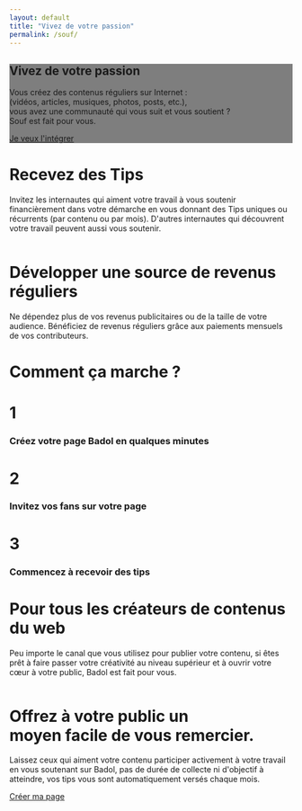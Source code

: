 ```yaml
---
layout: default
title: "Vivez de votre passion"
permalink: /souf/
---
```


<div class="container-fluid" style="background:url(https://res.cloudinary.com/aseed/image/upload/v1614460272/badol/souf_hm7hfi.jpg)no-repeat;background-size: cover;background-position: center left;height: auto;">
	<div class="row" style="background:rgba(0,0,0,.5);">
		<div class="col-lg-6 m-top-xbig m-bottom-big">
			<h2 class="text-white hero-titre-souf m-left-big ">
						Vivez de votre passion
			</h2>
			<p class="text-white m-left-big">
				Vous créez des contenus réguliers sur Internet : <br>(vidéos, articles, musiques, photos, posts, etc.), <br>vous avez une communauté qui vous suit et vous soutient ? <br>Souf est fait pour vous.
			</p>
			<div class="m-left-big">
			<a class="btn btn-outline-light" href="#" role="button">Je veux l'intégrer
			</a>
			</div>
		</div>
	</div>
</div>


<div class="container">
	<div class="row m-top m-bottom">
		<div class="col-lg-6 m-top-md m-bottom-md">
			<h1 class="text-bold s-titre">
				Recevez des Tips
			</h1>
			<p>
				Invitez les internautes qui aiment votre travail à vous soutenir financièrement dans votre démarche en vous donnant des Tips uniques ou récurrents (par contenu ou par mois). D'autres internautes qui découvrent votre travail peuvent aussi  vous soutenir.
			</p>
		</div>
		<div class="col-lg-6">
			<img src="https://res.cloudinary.com/aseed/image/upload/v1614462185/badol/souf-kre_yqssvn.png" alt="" class="img-fluid">
		</div>
	</div>
	<div class="row m-top m-bottom">
        <div class="col-lg-6">
			<img src="https://res.cloudinary.com/aseed/image/upload/v1614462554/badol/souf-revenu_cji0nd.png" alt="" class="img-fluid">
		</div>
        <div class="col-lg-6 m-top-md m-bottom-md">
			<h1 class="text-bold s-titre">
				Développer une source de revenus réguliers
			</h1>
			<p>
				Ne dépendez plus de vos revenus publicitaires ou de la taille de votre audience. Bénéficiez de revenus réguliers grâce aux paiements mensuels de vos contributeurs.
			</p>
		</div>
	</div>
	<div class="row m-top-mini m-bottom-mini">
		<div class="col-lg-12  text-center">
			<h1 class="text-bold">
				Comment ça marche ?
			</h1>
			<div class="row row-cols-1 row-cols-md-1 g-4 m-top-mini m-bottom-mini">
  <div class="col">
    <div class="card h-100">
      <div class="card-body">
      	<h1 class="card-title text-bold">1</h1>
        <h3 class="card-title">
        	Créez votre page Badol en qualques minutes
    	</h3>
      </div>
    </div>
  </div>
  <div class="col">
    <div class="card h-100">
      <div class="card-body">
      	<h1 class="card-title text-bold">2</h1>
        <h3 class="card-title">Invitez vos fans sur votre page</h3>
      </div>
    </div>
  </div>
  <div class="col">
    <div class="card h-100">
      <div class="card-body">
      	<h1 class="card-title text-bold">3</h1>
        <h3 class="card-title">Commencez à recevoir des tips</h3>
      </div>
    </div>
  </div>
</div>
		</div>
	</div>
</div>

<div class="container">
	<div class="row">
		<div class="col-lg-6 m-top-big m-bottom-md">
			<h1 class="text-bold">
				Pour tous les créateurs de contenus du web
			</h1>
			<p>
				Peu importe le canal que vous utilisez pour publier votre contenu, si êtes prêt à faire passer votre créativité au niveau supérieur et à ouvrir votre cœur à votre public, Badol est fait pour vous.
			</p>
		</div>
		<div class="col-lg-6 m-bottom-mini">
			<img src="https://res.cloudinary.com/aseed/image/upload/v1612991415/creators_owwgti.png" alt="" class="img-fluid">
		</div>
	</div>
</div>

<div class="container-fluid bg-primary">
	<div class="row">
		<div class="col-lg-9 offset-lg-1 m-top-mini m-bottom-mini">
			<h1 class="text-white text-bold s-titre">
				Offrez à votre public un <br>moyen facile de vous remercier.
			</h1>
			<p class="text-white">
				Laissez ceux qui aiment votre contenu participer activement à votre travail en vous soutenant sur Badol, pas de durée de collecte ni d'objectif à atteindre, vos tips vous sont automatiquement versés chaque mois.
			</p>
			<a class="btn btn-lg btn-outline-light m-top" href="#">
            Créer ma page
            </a>
		</div>
	</div>
</div>
